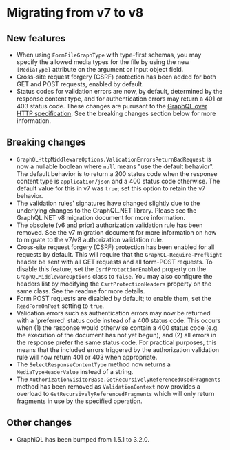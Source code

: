 # Migrating from v7 to v8

## New features

- When using `FormFileGraphType` with type-first schemas, you may specify the allowed media
  types for the file by using the new `[MediaType]` attribute on the argument or input object field.
- Cross-site request forgery (CSRF) protection has been added for both GET and POST requests,
  enabled by default.
- Status codes for validation errors are now, by default, determined by the response content type,
  and for authentication errors may return a 401 or 403 status code.  These changes are purusant
  to the [GraphQL over HTTP specification](https://github.com/graphql/graphql-over-http/blob/main/spec/GraphQLOverHTTP.md).
  See the breaking changes section below for more information.

## Breaking changes

- `GraphQLHttpMiddlewareOptions.ValidationErrorsReturnBadRequest` is now a nullable boolean where
   `null` means "use the default behavior".  The default behavior is to return a 200 status code
  when the response content type is `application/json` and a 400 status code otherwise.  The
  default value for this in v7 was `true`; set this option to retain the v7 behavior.
- The validation rules' signatures have changed slightly due to the underlying changes to the
  GraphQL.NET library.  Please see the GraphQL.NET v8 migration document for more information.
- The obsolete (v6 and prior) authorization validation rule has been removed.  See the v7 migration
  document for more information on how to migrate to the v7/v8 authorization validation rule.
- Cross-site request forgery (CSRF) protection has been enabled for all requests by default.
  This will require that the `GraphQL-Require-Preflight` header be sent with all GET requests and
  all form-POST requests.  To disable this feature, set the `CsrfProtectionEnabled` property on the
  `GraphQLMiddlewareOptions` class to `false`.  You may also configure the headers list by modifying
  the `CsrfProtectionHeaders` property on the same class.  See the readme for more details.
- Form POST requests are disabled by default; to enable them, set the `ReadFormOnPost` setting
  to `true`.
- Validation errors such as authentication errors may now be returned with a 'preferred' status
  code instead of a 400 status code.  This occurs when (1) the response would otherwise contain
  a 400 status code (e.g. the execution of the document has not yet begun), and (2) all errors
  in the response prefer the same status code.  For practical purposes, this means that the included
  errors triggered by the authorization validation rule will now return 401 or 403 when appropriate.
- The `SelectResponseContentType` method now returns a `MediaTypeHeaderValue` instead of a string.
- The `AuthorizationVisitorBase.GetRecursivelyReferencedUsedFragments` method has been removed as
  `ValidationContext` now provides a overload to `GetRecursivelyReferencedFragments` which will only
  return fragments in use by the specified operation.

## Other changes

- GraphiQL has been bumped from 1.5.1 to 3.2.0.
